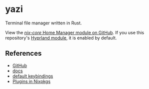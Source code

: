 # yazi

Terminal file manager written in Rust.

View the [*nix-core* Home Manager module on GitHub](https://github.com/sid115/nix-core/tree/master/modules/home/yazi).
If you use this repository's [Hyprland module](./hyprland.md), it is enabled by default.

## References

- [GitHub](https://github.com/sxyazi/yazi)
- [docs](https://yazi-rs.github.io/docs/quick-start)
- [default keybindings](https://github.com/sxyazi/yazi/blob/shipped/yazi-config/preset/keymap-default.toml)
- [Plugins in Nixpkgs](https://search.nixos.org/packages?channel=unstable&from=0&size=50&sort=relevance&type=packages&query=yaziPlugins)
